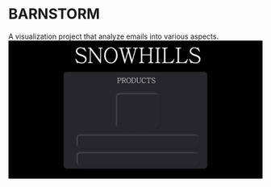 # BARNSTORM
A visualization project that analyze emails into various aspects. 
<img src="1.png">



